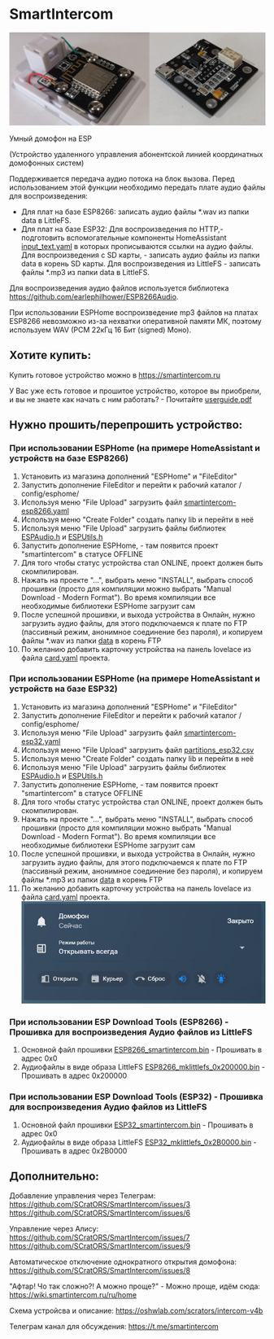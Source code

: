 # SmartIntercom

![](images/main.jpg)

Умный домофон на ESP

(Устройство удаленного управления абонентской линией координатных домофонных систем)

Поддерживается передача аудио потока на блок вызова. Перед использованием этой функции необходимо передать плате аудио файлы для воспроизведения:
- Для плат на базе ESP8266: записать аудио файлы *.wav из папки data в LittleFS.
- Для плат на базе ESP32: Для воспроизведения по HTTP,- подготовить вспомогательные компоненты HomeAssistant [input_text.yaml](ESPHome/input_text.yaml) в которых прописываются ссылки на аудио файлы. Для воспроизведения с SD карты, - записать аудио файлы из папки data в корень SD карты. Для воспроизведения из LittleFS - записать файлы *.mp3 из папки data в LittleFS.

Для воспроизведения аудио файлов используется библиотека https://github.com/earlephilhower/ESP8266Audio.

При использовании ESPHome воспроизведение mp3 файлов на платах ESP8266 невозможно из-за нехватки оперативной памяти МК, поэтому используем WAV (PCM 22кГц 16 Бит (signed) Моно).

## Хотите купить:
Купить готовое устройство можно в https://smartintercom.ru

У Вас уже есть готовое и прошитое устройство, которое вы приобрели, и вы не знаете как начать с ним работать? - Почитайте [userguide.pdf](userguide.pdf)

## Нужно прошить/перепрошить устройство:
### При использовании ESPHome (на примере HomeAssistant и устройств на базе ESP8266)
1. Установить из магазина дополнений "ESPHome" и "FileEditor"
2. Запустить дополнение FileEditor и перейти к рабочий каталог /сonfig/esphome/
3. Используя меню "File Upload" загрузить файл [smartintercom-esp8266.yaml](ESPHome/smartintercom-esp8266.yaml)
4. Используя меню "Create Folder" создать папку lib и перейти в неё
5. Используя меню "File Upload" загрузить файлы библиотек [ESPAudio.h](ESPHome/lib/ESPAudio.h) и [ESPUtils.h](ESPHome/lib/ESPUtils.h)
6. Запустить дополнение ESPHome, - там появится проект "smartintercom" в статусе OFFLINE
7. Для того чтобы статус устройства стал ONLINE, проект должен быть скомпилирован.
8. Нажать на проекте "...", выбрать меню "INSTALL", выбрать способ прошивки (просто для компиляции можно выбрать "Manual Download - Modern Format"). Во время компиляции все необходимые библиотеки ESPHome загрузит сам
9. После успешной прошивки, и выхода устройства в Онлайн, нужно загрузить аудио файлы, для этого подключаемся к плате по FTP (пассивный режим, анонимное соединение без пароля), и копируем файлы *.wav из папки [data](data/) в корень FTP
10. По желанию добавить карточку устройства на панель lovelace из файла [card.yaml](ESPHome/card.yaml) проекта.

### При использовании ESPHome (на примере HomeAssistant и устройств на базе ESP32)
1. Установить из магазина дополнений "ESPHome" и "FileEditor"
2. Запустить дополнение FileEditor и перейти к рабочий каталог /сonfig/esphome/
3. Используя меню "File Upload" загрузить файл [smartintercom-esp32.yaml](ESPHome/smartintercom-esp32.yaml)
4. Используя меню "File Upload" загрузить файл [partitions_esp32.csv](ESPHome/partitions_esp32.csv)
4. Используя меню "Create Folder" создать папку lib и перейти в неё
5. Используя меню "File Upload" загрузить файлы библиотек [ESPAudio.h](ESPHome/lib/ESPAudio.h) и [ESPUtils.h](ESPHome/lib/ESPUtils.h)
6. Запустить дополнение ESPHome, - там появится проект "smartintercom" в статусе OFFLINE
7. Для того чтобы статус устройства стал ONLINE, проект должен быть скомпилирован.
8. Нажать на проекте "...", выбрать меню "INSTALL", выбрать способ прошивки (просто для компиляции можно выбрать "Manual Download - Modern Format"). Во время компиляции все необходимые библиотеки ESPHome загрузит сам
9. После успешной прошивки, и выхода устройства в Онлайн, нужно загрузить аудио файлы, для этого подключаемся к плате по FTP (пассивный режим, анонимное соединение без пароля), и копируем файлы *.mp3 из папки [data](data/) в корень FTP
10. По желанию добавить карточку устройства на панель lovelace из файла [card.yaml](ESPHome/card.yaml) проекта. ![](images/card.png)

### При использовании ESP Download Tools (ESP8266) - Прошивка для воспроизведения Аудио файлов из LittleFS
1. Основной файл прошивки [ESP8266_smartintercom.bin](bin/ESP8266_smartintercom.bin) - Прошивать в адрес 0x0
2. Аудиофайлы в виде образа LittleFS [ESP8266_mklittlefs_0x200000.bin](bin/ESP8266_mklittlefs_0x200000.bin) - Прошивать в адрес 0x200000
### При использовании ESP Download Tools (ESP32) - Прошивка для воспроизведения Аудио файлов из LittleFS
1. Основной файл прошивки [ESP32_smartintercom.bin](bin/ESP32_smartintercom.bin) - Прошивать в адрес 0x0
2. Аудиофайлы в виде образа LittleFS [ESP32_mklittlefs_0x2B0000.bin](bin/ESP32_mklittlefs_0x2B0000.bin) - Прошивать в адрес 0x2B0000
## Дополнительно:
Добавление управления через Телеграм:
https://github.com/SCratORS/SmartIntercom/issues/3
https://github.com/SCratORS/SmartIntercom/issues/6

Управление через Алису:
https://github.com/SCratORS/SmartIntercom/issues/7
https://github.com/SCratORS/SmartIntercom/issues/9

Автоматическое отключение однократного открытия домофона:
https://github.com/SCratORS/SmartIntercom/issues/8

"Афтар! Чо так сложно?! А можно проще?" - Можно проще, идём сюда:
https://wiki.smartintercom.ru/ru/home

Схема устройсва и описание:
https://oshwlab.com/scrators/intercom-v4b

Телеграм канал для обсуждения:
https://t.me/smartintercom
